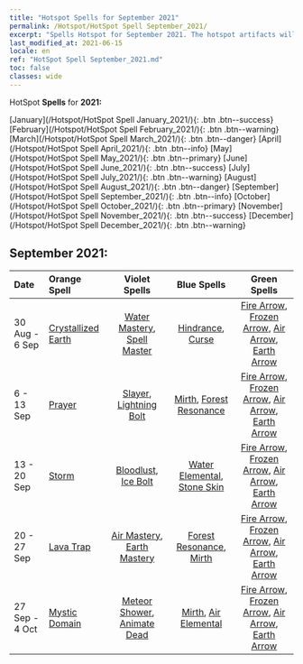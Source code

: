 ```yaml
---
title: "Hotspot Spells for September 2021"
permalink: /Hotspot/HotSpot Spell September_2021/
excerpt: "Spells Hotspot for September 2021. The hotspot artifacts will be updated at 05:00 on Mon. After the update, players will get an orange artifact that is a component of one of hotspot artifacts upon completing a certain number of Horoscopes"
last_modified_at: 2021-06-15
locale: en
ref: "HotSpot Spell September_2021.md"
toc: false
classes: wide
---
```


  HotSpot **Spells** for **2021:**

  [January](/Hotspot/HotSpot Spell January_2021/){: .btn .btn--success} [February](/Hotspot/HotSpot Spell February_2021/){: .btn .btn--warning} [March](/Hotspot/HotSpot Spell March_2021/){: .btn .btn--danger} [April](/Hotspot/HotSpot Spell April_2021/){: .btn .btn--info} [May](/Hotspot/HotSpot Spell May_2021/){: .btn .btn--primary} [June](/Hotspot/HotSpot Spell June_2021/){: .btn .btn--success} [July](/Hotspot/HotSpot Spell July_2021/){: .btn .btn--warning} [August](/Hotspot/HotSpot Spell August_2021/){: .btn .btn--danger} [September](/Hotspot/HotSpot Spell September_2021/){: .btn .btn--info} [October](/Hotspot/HotSpot Spell October_2021/){: .btn .btn--primary} [November](/Hotspot/HotSpot Spell November_2021/){: .btn .btn--success} [December](/Hotspot/HotSpot Spell December_2021/){: .btn .btn--warning} 

## September 2021:

  |  Date  |  Orange Spell  |  Violet Spells  | Blue Spells | Green Spells |
  |:-------|:---------------|:---------------:|:-----------:|:------------:|
  | 30 Aug - 6 Sep | [Crystallized Earth](/Items/her_474/) | [Water Mastery](/Items/her_481/), [Spell Master](/Items/her_489/) | [Hindrance](/Items/her_453/), [Curse](/Items/her_410/) | [Fire Arrow](/Items/her_413/), [Frozen Arrow](/Items/her_431/), [Air Arrow](/Items/her_449/), [Earth Arrow](/Items/her_464/) |
  | 6 - 13 Sep | [Prayer](/Items/her_432/) | [Slayer](/Items/her_402/), [Lightning Bolt](/Items/her_443/) | [Mirth](/Items/her_424/), [Forest Resonance](/Items/her_465/) | [Fire Arrow](/Items/her_413/), [Frozen Arrow](/Items/her_431/), [Air Arrow](/Items/her_449/), [Earth Arrow](/Items/her_464/) |
  | 13 - 20 Sep | [Storm](/Items/her_445/) | [Bloodlust](/Items/her_401/), [Ice Bolt](/Items/her_422/) | [Water Elemental](/Items/her_427/), [Stone Skin](/Items/her_452/) | [Fire Arrow](/Items/her_413/), [Frozen Arrow](/Items/her_431/), [Air Arrow](/Items/her_449/), [Earth Arrow](/Items/her_464/) |
  | 20 - 27 Sep | [Lava Trap](/Items/her_475/) | [Air Mastery](/Items/her_492/), [Earth Mastery](/Items/her_499/) | [Forest Resonance](/Items/her_465/), [Mirth](/Items/her_424/) | [Fire Arrow](/Items/her_413/), [Frozen Arrow](/Items/her_431/), [Air Arrow](/Items/her_449/), [Earth Arrow](/Items/her_464/) |
  | 27 Sep - 4 Oct | [Mystic Domain](/Items/her_470/) | [Meteor Shower](/Items/her_455/), [Animate Dead](/Items/her_466/) | [Mirth](/Items/her_424/), [Air Elemental](/Items/her_448/) | [Fire Arrow](/Items/her_413/), [Frozen Arrow](/Items/her_431/), [Air Arrow](/Items/her_449/), [Earth Arrow](/Items/her_464/) |
